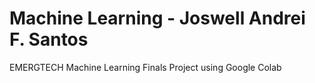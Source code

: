 # Machine Learning - Joswell Andrei F. Santos

EMERGTECH
Machine Learning Finals Project 
using Google Colab 
